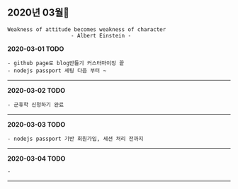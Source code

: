 ## 2020년 03월👀

    Weakness of attitude becomes weakness of character
                        - Albert Einstein -
                      

**2020-03-01 TODO**
    
    - github page로 blog만들기 커스터마이징 끝
    - nodejs passport 세팅 다음 부터 ~

<hr>

**2020-03-02 TODO**
    
    - 군휴학 신청하기 완료
    
<hr>

**2020-03-03 TODO**
    
    - nodejs passport 기반 회원가입, 세션 처리 전까지
    
<hr>

**2020-03-04 TODO**
    
    - 
    
<hr>
